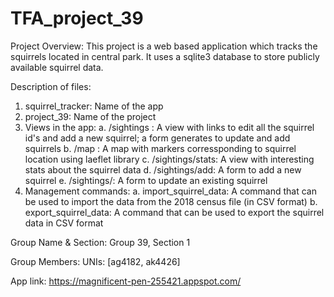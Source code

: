 # TFA_project_39

Project Overview:
This project is a web based application which tracks the squirrels located in central park. 
It uses a sqlite3 database to store publicly available squirrel data.

Description of files:
1. squirrel_tracker: Name of the app
2. project_39: Name of the project
3. Views in the app:
      a. /sightings : A view with links to edit all the squirrel id's and add a new squirrel; a form generates to update and add squirrels 
      b. /map  : A map with markers corressponding to squirrel location using laeflet library
      c. /sightings/stats: A view with interesting stats about the squirrel data
      d. /sightings/add: A form to add a new squirrel
      e. /sightings/<unique squirrel id>: A form to update an existing squirrel
4. Management commands: 
    a. import_squirrel_data: A command that can be used to import the data from the 2018 census file (in CSV format)
    b. export_squirrel_data:  A command that can be used to export the squirrel data in CSV format
    
 Group Name & Section:
        Group 39, Section 1
        
 Group Members:
        UNIs: [ag4182, ak4426]
        
 App link:
      https://magnificent-pen-255421.appspot.com/
    
